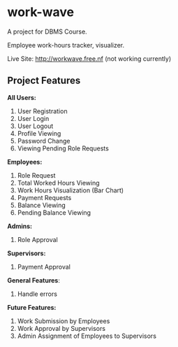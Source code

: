 # work-wave

A project for DBMS Course.

Employee work-hours tracker, visualizer.

Live Site: http://workwave.free.nf (not working currently)

## Project Features

**All Users:**
1. User Registration
2. User Login
3. User Logout
4. Profile Viewing
5. Password Change
6. Viewing Pending Role Requests

**Employees:**
1. Role Request
2. Total Worked Hours Viewing
3. Work Hours Visualization (Bar Chart)
4. Payment Requests
5. Balance Viewing
6. Pending Balance Viewing

**Admins:**
1. Role Approval

**Supervisors:**
1. Payment Approval

**General Features**:
1. Handle errors

**Future Features:**
1. Work Submission by Employees
2. Work Approval by Supervisors
3. Admin Assignment of Employees to Supervisors
